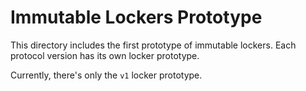 # Immutable Lockers Prototype
This directory includes the first prototype of immutable lockers. Each protocol version has its own locker prototype.


Currently, there's only the `v1` locker prototype.

